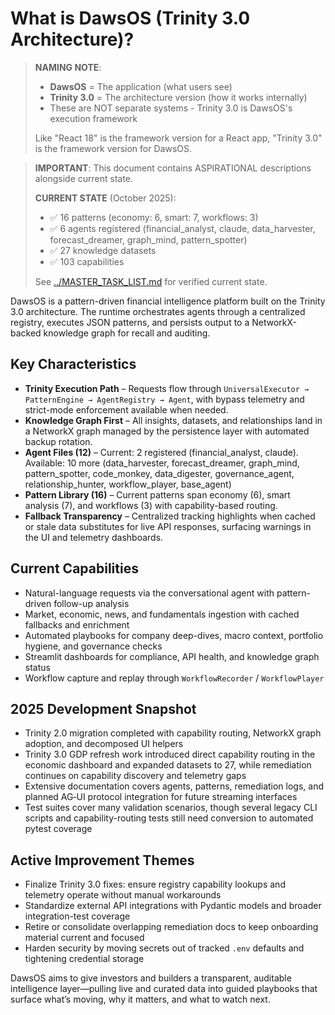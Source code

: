 # What is DawsOS (Trinity 3.0 Architecture)?

> **NAMING NOTE**:
> - **DawsOS** = The application (what users see)
> - **Trinity 3.0** = The architecture version (how it works internally)
> - These are NOT separate systems - Trinity 3.0 is DawsOS's execution framework
>
> Like "React 18" is the framework version for a React app, "Trinity 3.0" is the framework version for DawsOS.

> **IMPORTANT**: This document contains ASPIRATIONAL descriptions alongside current state.
>
> **CURRENT STATE** (October 2025):
> - ✅ 16 patterns (economy: 6, smart: 7, workflows: 3)
> - ✅ 6 agents registered (financial_analyst, claude, data_harvester, forecast_dreamer, graph_mind, pattern_spotter)
> - ✅ 27 knowledge datasets
> - ✅ 103 capabilities
>
> See [../MASTER_TASK_LIST.md](../MASTER_TASK_LIST.md) for verified current state.

DawsOS is a pattern-driven financial intelligence platform built on the Trinity 3.0 architecture. The runtime orchestrates agents through a centralized registry, executes JSON patterns, and persists output to a NetworkX-backed knowledge graph for recall and auditing.

## Key Characteristics

- **Trinity Execution Path** – Requests flow through `UniversalExecutor → PatternEngine → AgentRegistry → Agent`, with bypass telemetry and strict-mode enforcement available when needed.
- **Knowledge Graph First** – All insights, datasets, and relationships land in a NetworkX graph managed by the persistence layer with automated backup rotation.
- **Agent Files (12)** – Current: 2 registered (financial_analyst, claude). Available: 10 more (data_harvester, forecast_dreamer, graph_mind, pattern_spotter, code_monkey, data_digester, governance_agent, relationship_hunter, workflow_player, base_agent)
- **Pattern Library (16)** – Current patterns span economy (6), smart analysis (7), and workflows (3) with capability-based routing.
- **Fallback Transparency** – Centralized tracking highlights when cached or stale data substitutes for live API responses, surfacing warnings in the UI and telemetry dashboards.

## Current Capabilities

- Natural-language requests via the conversational agent with pattern-driven follow-up analysis
- Market, economic, news, and fundamentals ingestion with cached fallbacks and enrichment
- Automated playbooks for company deep-dives, macro context, portfolio hygiene, and governance checks
- Streamlit dashboards for compliance, API health, and knowledge graph status
- Workflow capture and replay through `WorkflowRecorder` / `WorkflowPlayer`

## 2025 Development Snapshot

- Trinity 2.0 migration completed with capability routing, NetworkX graph adoption, and decomposed UI helpers
- Trinity 3.0 GDP refresh work introduced direct capability routing in the economic dashboard and expanded datasets to 27, while remediation continues on capability discovery and telemetry gaps
- Extensive documentation covers agents, patterns, remediation logs, and planned AG‑UI protocol integration for future streaming interfaces
- Test suites cover many validation scenarios, though several legacy CLI scripts and capability-routing tests still need conversion to automated pytest coverage

## Active Improvement Themes

- Finalize Trinity 3.0 fixes: ensure registry capability lookups and telemetry operate without manual workarounds
- Standardize external API integrations with Pydantic models and broader integration-test coverage
- Retire or consolidate overlapping remediation docs to keep onboarding material current and focused
- Harden security by moving secrets out of tracked `.env` defaults and tightening credential storage

DawsOS aims to give investors and builders a transparent, auditable intelligence layer—pulling live and curated data into guided playbooks that surface what’s moving, why it matters, and what to watch next.
